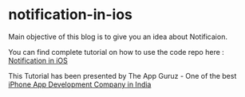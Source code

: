 # notification-in-ios

Main objective of this blog is to give you an idea about Notificaion.

You can find complete tutorial on how to use the code repo here : [Notification in iOS](http://www.theappguruz.com/blog/notification-ios)

This Tutorial has been presented by The App Guruz - One of the best [iPhone App Development Company in India](http://www.theappguruz.com/iphone-app-development/)
